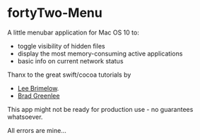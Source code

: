 # fortyTwo-Menu
A little menubar application for Mac OS 10 to:

* toggle visibility of hidden files
* display the most memory-consuming active applications
* basic info on current network status


Thanx to the great swift/cocoa tutorials by 
* [Lee Brimelow](http://www.swiftvideotutorials.com/creating-menubar-apps-osx "SwiftVideoTutorials.com").
* [Brad Greenlee](http://footle.org/WeatherBar/)


This app might not be ready for production use - no guarantees whatsoever.

All errors are mine...


